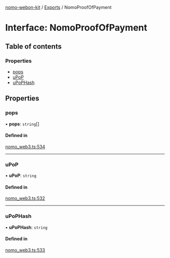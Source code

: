 [nomo-webon-kit](../README.md) / [Exports](../modules.md) / NomoProofOfPayment

# Interface: NomoProofOfPayment

## Table of contents

### Properties

- [pops](NomoProofOfPayment.md#pops)
- [uPoP](NomoProofOfPayment.md#upop)
- [uPoPHash](NomoProofOfPayment.md#upophash)

## Properties

### pops

• **pops**: `string`[]

#### Defined in

[nomo_web3.ts:534](https://github.com/nomo-app/nomo-webon-kit/blob/374f17e/nomo-webon-kit/src/nomo_web3.ts#L534)

___

### uPoP

• **uPoP**: `string`

#### Defined in

[nomo_web3.ts:532](https://github.com/nomo-app/nomo-webon-kit/blob/374f17e/nomo-webon-kit/src/nomo_web3.ts#L532)

___

### uPoPHash

• **uPoPHash**: `string`

#### Defined in

[nomo_web3.ts:533](https://github.com/nomo-app/nomo-webon-kit/blob/374f17e/nomo-webon-kit/src/nomo_web3.ts#L533)
